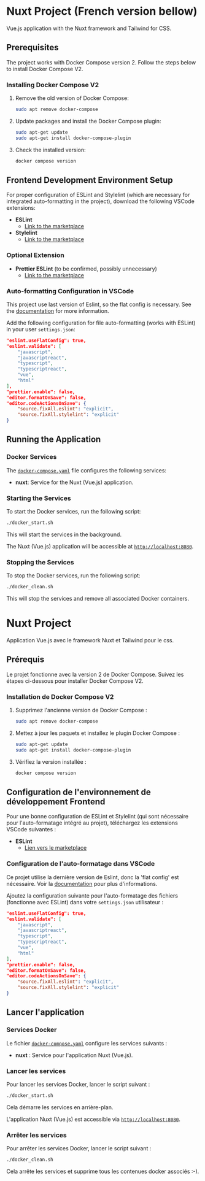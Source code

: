 # Nuxt Project (French version bellow)

Vue.js application with the Nuxt framework and Tailwind for CSS.

## Prerequisites

The project works with Docker Compose version 2. Follow the steps below to install Docker Compose V2.

### Installing Docker Compose V2

1. Remove the old version of Docker Compose:
   ```bash
   sudo apt remove docker-compose
   ```

2. Update packages and install the Docker Compose plugin:
   ```bash
   sudo apt-get update
   sudo apt-get install docker-compose-plugin
   ```

3. Check the installed version:
   ```bash
   docker compose version
   ```

## Frontend Development Environment Setup

For proper configuration of ESLint and Stylelint (which are necessary for integrated auto-formatting in the project), download the following VSCode extensions:

- **ESLint**
  - [Link to the marketplace](https://marketplace.visualstudio.com/items?itemName=dbaeumer.vscode-eslint)
- **Stylelint**
  - [Link to the marketplace](https://marketplace.visualstudio.com/items?itemName=stylelint.vscode-stylelint)

### Optional Extension

- **Prettier ESLint** (to be confirmed, possibly unnecessary)
  - [Link to the marketplace](https://marketplace.visualstudio.com/items?itemName=rvest.vs-code-prettier-eslint)

### Auto-formatting Configuration in VSCode

This project use last version of Eslint, so the flat config is necessary. See the [documentation](https://eslint.org/docs/user-guide/configuring/configuration-files#using-a-configuration-file) for more information.

Add the following configuration for file auto-formatting (works with ESLint) in your user `settings.json`:

```json
"eslint.useFlatConfig": true,
"eslint.validate": [
    "javascript",
    "javascriptreact",
    "typescript",
    "typescriptreact",
    "vue",
    "html"
],
"prettier.enable": false,
"editor.formatOnSave": false,
"editor.codeActionsOnSave": {
    "source.fixAll.eslint": "explicit",
    "source.fixAll.stylelint": "explicit"
}
```

## Running the Application

### Docker Services

The [`docker-compose.yaml`](docker-compose.yaml) file configures the following services:

- **nuxt**: Service for the Nuxt (Vue.js) application.

### Starting the Services

To start the Docker services, run the following script:

```bash
./docker_start.sh
```

This will start the services in the background.

The Nuxt (Vue.js) application will be accessible at [`http://localhost:8080`](http://localhost:8080).

### Stopping the Services

To stop the Docker services, run the following script:

```bash
./docker_clean.sh
```

This will stop the services and remove all associated Docker containers.


# Nuxt Project

Application Vue.js avec le framework Nuxt et Tailwind pour le css.

## Prérequis

Le projet fonctionne avec la version 2 de Docker Compose. Suivez les étapes ci-dessous pour installer Docker Compose V2.

### Installation de Docker Compose V2

1. Supprimez l'ancienne version de Docker Compose :
   ```bash
   sudo apt remove docker-compose
   ```

2. Mettez à jour les paquets et installez le plugin Docker Compose :
   ```bash
   sudo apt-get update
   sudo apt-get install docker-compose-plugin
   ```

3. Vérifiez la version installée :
   ```bash
   docker compose version
   ```

## Configuration de l'environnement de développement Frontend

Pour une bonne configuration de ESLint et Stylelint (qui sont nécessaire pour l'auto-formatage intégré au projet), téléchargez les extensions VSCode suivantes :

- **ESLint**
  - [Lien vers le marketplace](https://marketplace.visualstudio.com/items?itemName=dbaeumer.vscode-eslint)

### Configuration de l'auto-formatage dans VSCode

Ce projet utilise la dernière version de Eslint, donc la 'flat config' est nécessaire. Voir la [documentation](https://eslint.org/docs/user-guide/configuring/configuration-files#using-a-configuration-file) pour plus d'informations.

Ajoutez la configuration suivante pour l'auto-formatage des fichiers (fonctionne avec ESLint) dans votre `settings.json` utilisateur :

```json
"eslint.useFlatConfig": true,
"eslint.validate": [
    "javascript",
    "javascriptreact",
    "typescript",
    "typescriptreact",
    "vue",
    "html"
],
"prettier.enable": false,
"editor.formatOnSave": false,
"editor.codeActionsOnSave": {
    "source.fixAll.eslint": "explicit",
    "source.fixAll.stylelint": "explicit"
}
```

## Lancer l'application

### Services Docker

Le fichier [`docker-compose.yaml`](docker-compose.yaml) configure les services suivants :

- **nuxt** : Service pour l'application Nuxt (Vue.js).

### Lancer les services

Pour lancer les services Docker, lancer le script suivant :

```bash
./docker_start.sh
```

Cela démarre les services en arrière-plan. 

L'application Nuxt (Vue.js) est accessible via [`http://localhost:8080`](http://localhost:8080).


### Arrêter les services

Pour arrêter les services Docker, lancer le script suivant :

```bash
./docker_clean.sh
```

Cela arrête les services et supprime tous les contenues docker associés :-).